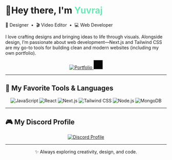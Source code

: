 <!-- Hero -->
<h1>👋Hey there, I'm <span style="color:#6EE7B7;">Yuvraj</h1>

<p >
  🎨 Designer &nbsp;•&nbsp; 🎬 Video Editor &nbsp;•&nbsp; 💻 Web Developer
</p>

<p >
I love crafting designs and bringing ideas to life through visuals. Alongside design, I’m passionate about web development—Next.js and Tailwind CSS are my go-to tools for building clean and modern websites (including my own portfolio).
</p>

<p align="center">
<a href="https://yushrx.vercel.app" target="_blank">
  <img alt="Portfolio" 
       src="https://img.shields.io/badge/Portfolio-yushrx.vercel.app-000?style=for-the-badge&logoColor=white" />
  <svg xmlns="http://www.w3.org/2000/svg" width="28" height="28" viewBox="0 0 1080 1080">
    <path d="M0 0 C356.4 0 712.8 0 1080 0 C1080 356.4 1080 712.8 1080 1080 C723.6 1080 367.2 1080 0 1080 C0 723.6 0 367.2 0 0 Z" fill="#060606"/>
    <!-- keep only the paths you need -->
  </svg>
</a>

</p>

---

## 🚀 My Favorite Tools & Languages

<p align="center">
  <img src="https://img.shields.io/badge/JavaScript-323330?style=for-the-badge&logo=javascript&logoColor=F7DF1E" alt="JavaScript" />
  <img src="https://img.shields.io/badge/React-20232A?style=for-the-badge&logo=react&logoColor=61DAFB" alt="React" />
  <img src="https://img.shields.io/badge/Next.js-000000?style=for-the-badge&logo=nextdotjs&logoColor=white" alt="Next.js" />
  <img src="https://img.shields.io/badge/Tailwind_CSS-38B2AC?style=for-the-badge&logo=tailwindcss&logoColor=white" alt="Tailwind CSS" />
  <img src="https://img.shields.io/badge/Node.js-43853D?style=for-the-badge&logo=nodedotjs&logoColor=white" alt="Node.js" />
  <img src="https://img.shields.io/badge/MongoDB-4EA94B?style=for-the-badge&logo=mongodb&logoColor=white" alt="MongoDB" />
</p>

---



## 🎮 My Discord Profile

<p align="center">
  <a href="https://discord.com/users/760002115049095238" target="_blank">
    <img src="https://discord-readme-badge.vercel.app/api?id=760002115049095238" alt="Discord Profile" />
  </a>
</p>

---

<p align="center">
  ✨ Always exploring creativity, design, and code.
</p>
